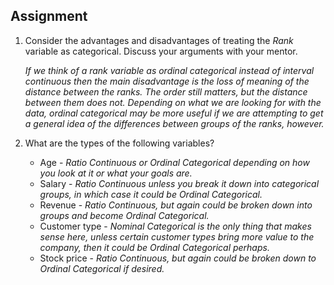 ## Assignment

1. Consider the advantages and disadvantages of treating the *Rank* variable as categorical. Discuss your arguments with your mentor.

    *If we think of a rank variable as ordinal categorical instead of interval continuous then the main disadvantage is the loss of meaning of the distance between the ranks. The order still matters, but the distance between them does not. Depending on what we are looking for with the data, ordinal categorical may be more useful if we are attempting to get a general idea of the differences between groups of the ranks, however.*
    
2. What are the types of the following variables?
    * Age - *Ratio Continuous or Ordinal Categorical depending on how you look at it or what your goals are.*
    * Salary - *Ratio Continuous unless you break it down into categorical groups, in which case it could be Ordinal Categorical.*
    * Revenue - *Ratio Continuous, but again could be broken down into groups and become Ordinal Categorical.*
    * Customer type - *Nominal Categorical is the only thing that makes sense here, unless certain customer types bring more value to the company, then it could be Ordinal Categorical perhaps.*
    * Stock price - *Ratio Continuous, but again could be broken down to Ordinal Categorical if desired.*